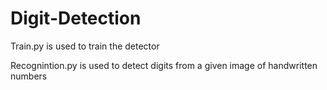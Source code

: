 # Digit-Detection

Train.py is used to train the detector

Recognintion.py is used to detect digits from a given image of handwritten numbers
